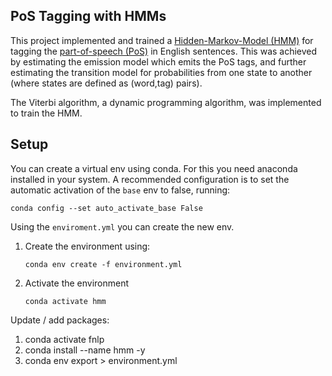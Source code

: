 ## PoS Tagging with HMMs
This project implemented and trained a [Hidden-Markov-Model (HMM)](https://en.wikipedia.org/wiki/Hidden_Markov_model) for tagging the [part-of-speech (PoS)](https://en.wikipedia.org/wiki/Part_of_speech) in English sentences. This was achieved by estimating the emission model which emits the PoS tags, and further estimating the transition model for probabilities from one state to another (where states are defined as (word,tag) pairs).

The Viterbi algorithm, a dynamic programming algorithm, was implemented to train the HMM.

## Setup
You can create a virtual env using conda. For this you need
anaconda installed in your system. A recommended configuration
is to set the automatic activation of the `base` env to false,
running:

```
conda config --set auto_activate_base False
```

Using the `enviroment.yml` you can create the new env.

1. Create the environment using:
   ```
   conda env create -f environment.yml
   ```
2. Activate the environment
   ```
   conda activate hmm
   ```


Update / add packages:

1. conda activate fnlp
2. conda install --name hmm <package> -y
3. conda env export > environment.yml
